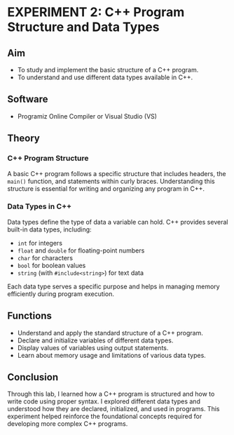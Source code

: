 # EXPERIMENT 2: C++ Program Structure and Data Types

## Aim
- To study and implement the basic structure of a C++ program.
- To understand and use different data types available in C++.

## Software
- Programiz Online Compiler or Visual Studio (VS)

## Theory

### C++ Program Structure
A basic C++ program follows a specific structure that includes headers, the `main()` function, and statements within curly braces. Understanding this structure is essential for writing and organizing any program in C++.

### Data Types in C++
Data types define the type of data a variable can hold. C++ provides several built-in data types, including:
- `int` for integers
- `float` and `double` for floating-point numbers
- `char` for characters
- `bool` for boolean values
- `string` (with `#include<string>`) for text data

Each data type serves a specific purpose and helps in managing memory efficiently during program execution.

## Functions

- Understand and apply the standard structure of a C++ program.
- Declare and initialize variables of different data types.
- Display values of variables using output statements.
- Learn about memory usage and limitations of various data types.

## Conclusion
Through this lab, I learned how a C++ program is structured and how to write code using proper syntax. I explored different data types and understood how they are declared, initialized, and used in programs. This experiment helped reinforce the foundational concepts required for developing more complex C++ programs.
